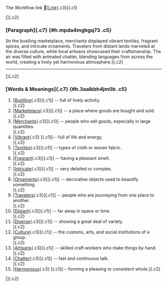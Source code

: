 The Workflow link
👏[[Link](https://www.google.com/url?q=http://www.google.com&sa=D&source=editors&ust=1760995762461820&usg=AOvVaw1yhSQ9ya9o5o_zPkwK2Y09){.c3}]{.c1}

[]{.c2}

### [Paragraph]{.c7} {#h.mpda4mgbgq73 .c5}

[In the bustling marketplace, merchants displayed vibrant textiles,
fragrant spices, and intricate ornaments. Travelers from distant lands
marveled at the diverse culture, while local artisans showcased their
craftsmanship. The air was filled with animated chatter, blending
languages from across the world, creating a lively yet harmonious
atmosphere.]{.c2}

------------------------------------------------------------------------

[]{.c2}

### [Words & Meanings]{.c7} {#h.3aalkbh4jm0b .c5}

1.  [[Bustling](https://www.google.com/url?q=http://www.google.com&sa=D&source=editors&ust=1760995762463011&usg=AOvVaw0T0RWsyO1K_Ftx8UPQPAIv){.c3}]{.c1}[ --
    full of lively activity.\
    ]{.c2}
2.  [[Marketplace](https://www.google.com/url?q=http://www.google.com&sa=D&source=editors&ust=1760995762463242&usg=AOvVaw024-WFIj0gZ1PPj7P-048D){.c3}]{.c1}[ --
    a place where goods are bought and sold.\
    ]{.c2}
3.  [[Merchants](https://www.google.com/url?q=http://www.google.com&sa=D&source=editors&ust=1760995762463503&usg=AOvVaw066uEIIIg92vRfDG4FyYA1){.c3}]{.c1}[ --
    people who sell goods, especially in large quantities.\
    ]{.c2}
4.  [[Vibrant](https://www.google.com/url?q=http://www.google.com&sa=D&source=editors&ust=1760995762463752&usg=AOvVaw01-GLTiGZxEcaMiDk1tPmz){.c3}
    ]{.c1}[-- full of life and energy.\
    ]{.c2}
5.  [[Textiles](https://www.google.com/url?q=http://www.google.com&sa=D&source=editors&ust=1760995762463941&usg=AOvVaw2tBPRoKP-H6KJ5YHcTYSFo){.c3}]{.c1}[ --
    types of cloth or woven fabric.\
    ]{.c2}
6.  [[Fragrant](https://www.google.com/url?q=http://www.google.com&sa=D&source=editors&ust=1760995762464144&usg=AOvVaw24LgkRC4Gk5WJKHyE2VFlL){.c3}]{.c1}[ --
    having a pleasant smell.\
    ]{.c2}
7.  [[Intricate](https://www.google.com/url?q=http://www.google.com&sa=D&source=editors&ust=1760995762464344&usg=AOvVaw1FHwimqKXer6lyLv72cxc0){.c3}]{.c1}[ --
    very detailed or complex.\
    ]{.c2}
8.  [[Ornaments](https://www.google.com/url?q=http://www.google.com&sa=D&source=editors&ust=1760995762464539&usg=AOvVaw0e3dbmLE56SeHwJWNOcBHL){.c3}]{.c1}[ --
    decorative objects used to beautify something.\
    ]{.c2}
9.  [[Travelers](https://www.google.com/url?q=http://www.google.com&sa=D&source=editors&ust=1760995762464768&usg=AOvVaw35tULavNKIRcDeTLSujRg2){.c3}]{.c1}[ --
    people who are journeying from one place to another.\
    ]{.c2}
10. [[Distant](https://www.google.com/url?q=http://www.google.com&sa=D&source=editors&ust=1760995762465050&usg=AOvVaw1kItAefZ5tmM_-8vE3GO3V){.c3}]{.c1}[ --
    far away in space or time.\
    ]{.c2}
11. [[Diverse](https://www.google.com/url?q=http://www.google.com&sa=D&source=editors&ust=1760995762465228&usg=AOvVaw0EBxPt1XTohy2ZgekobFbU){.c3}]{.c1}[ --
    showing a great deal of variety.\
    ]{.c2}
12. [[Culture](https://www.google.com/url?q=http://www.google.com&sa=D&source=editors&ust=1760995762465435&usg=AOvVaw1sKmmpi-FchUv_cBjJKkNl){.c3}]{.c1}[ --
    the customs, arts, and social institutions of a group.\
    ]{.c2}
13. [[Artisans](https://www.google.com/url?q=http://www.google.com&sa=D&source=editors&ust=1760995762465687&usg=AOvVaw2oLkTTy_WUlmxkbck6E1DH){.c3}]{.c1}[ --
    skilled craft workers who make things by hand.\
    ]{.c2}
14. [[Chatter](https://www.google.com/url?q=http://www.google.com&sa=D&source=editors&ust=1760995762465898&usg=AOvVaw1saBwLgsdltKHbMCxEUHjp){.c3}]{.c1}[ --
    fast and continuous talk.\
    ]{.c2}
15. [[Harmonious](https://www.google.com/url?q=http://www.google.com&sa=D&source=editors&ust=1760995762466081&usg=AOvVaw0gjJO44T9wvmqpYOmdRLbu){.c3}
    ]{.c1}[-- forming a pleasing or consistent whole.]{.c2}

[]{.c2}
